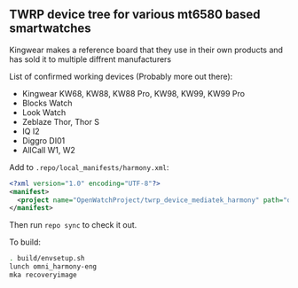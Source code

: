 ## TWRP device tree for various mt6580 based smartwatches

Kingwear makes a reference board that they use in their own products and has sold it to multiple diffrent manufacturers

List of confirmed working devices (Probably more out there):
* Kingwear KW68, KW88, KW88 Pro, KW98, KW99, KW99 Pro
* Blocks Watch
* Look Watch
* Zeblaze Thor, Thor S
* IQ I2
* Diggro DI01
* AllCall W1, W2

Add to `.repo/local_manifests/harmony.xml`:

```xml
<?xml version="1.0" encoding="UTF-8"?>
<manifest>
  <project name="OpenWatchProject/twrp_device_mediatek_harmony" path="device/mediatek/harmony" remote="github" revision="android-8.1" />
</manifest>
```

Then run `repo sync` to check it out.

To build:

```sh
. build/envsetup.sh
lunch omni_harmony-eng
mka recoveryimage
```
